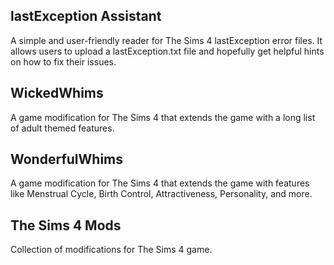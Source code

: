 ## lastException Assistant

A simple and user-friendly reader for The Sims 4 lastException error files. It allows users to upload a lastException.txt file and hopefully get helpful hints on how to fix their issues.

## WickedWhims

A game modification for The Sims 4 that extends the game with a long list of adult themed features.

## WonderfulWhims

A game modification for The Sims 4 that extends the game with features like Menstrual Cycle, Birth Control, Attractiveness, Personality, and more.

## The Sims 4 Mods

Collection of modifications for The Sims 4 game.

